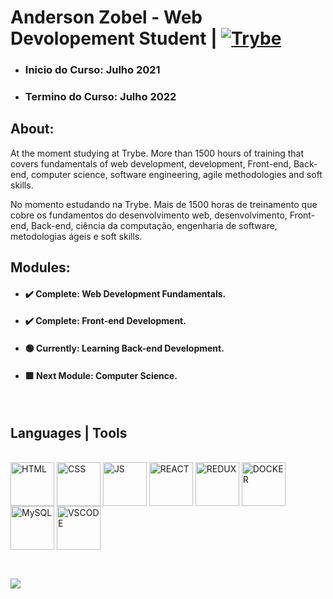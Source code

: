 # Anderson Zobel - Web Devolopement Student | [![Trybe](https://assets-global.website-files.com/61549abf6fb9ca5e91bc5709/61549abf6fb9ca4630bc5747_Logo.svg "Trybe")](https://www.betrybe.com/ "Trybe")

- ### Inicio do Curso: Julho 2021
- ### Termino do Curso: Julho 2022 

## About:
At the moment studying at Trybe. More than 1500 hours of training that covers fundamentals of web development, development, Front-end, Back-end, computer science, software engineering, agile methodologies and soft skills.


No momento estudando na Trybe. Mais de 1500 horas de treinamento que cobre os fundamentos do desenvolvimento web, desenvolvimento, Front-end, Back-end, ciência da computação, engenharia de software, metodologias ágeis e soft skills.

## Modules:
- #### :heavy_check_mark: Complete: Web Development Fundamentals.
- #### :heavy_check_mark: Complete: Front-end Development. 
- #### :green_circle: Currently: Learning Back-end Development. 
- #### :green_square: Next Module: Computer Science. 
 
<br>

<!--
**Anderson-Zobel/Anderson-Zobel** is a ✨ _special_ ✨ repository because its `README.md` (this file) appears on your GitHub profile.

Here are some ideas to get you started:

- 🔭 I’m currently working on ...
- 🌱 I’m currently learning ...
- 👯 I’m looking to collaborate on ...
- 🤔 I’m looking for help with ...
- 💬 Ask me about ...
- 📫 How to reach me: ...
- 😄 Pronouns: ...
- ⚡ Fun fact: ...
-->

<!--  ![Anurag's GitHub stats](https://github-readme-stats.vercel.app/api?username=Anderson-Zobel&show_icons=true&count_private=true&theme=radical) -->
## Languages | Tools
<div style="display: inline_block"><br>
   <img align="center" alt="HTML" width="70"    src="https://cdn.jsdelivr.net/gh/devicons/devicon/icons/html5/html5-original.svg" />
   <img align="center" alt="CSS" width="70"     src="https://cdn.jsdelivr.net/gh/devicons/devicon/icons/css3/css3-original.svg" />
   <img align="center" alt="JS" width="70"      src="https://cdn.jsdelivr.net/gh/devicons/devicon/icons/javascript/javascript-original.svg" />
   <img align="center" alt="REACT" width="70"   src="https://cdn.jsdelivr.net/gh/devicons/devicon/icons/react/react-original.svg" />
   <img align="center" alt="REDUX" width="70"   src="https://cdn.jsdelivr.net/gh/devicons/devicon/icons/redux/redux-original.svg" /> 
   <img align="center" alt="DOCKER" width="70"  src="https://cdn.jsdelivr.net/gh/devicons/devicon/icons/docker/docker-original.svg" />
   <img align="center" alt="MySQL" width="70"   src="https://cdn.jsdelivr.net/gh/devicons/devicon/icons/mysql/mysql-original.svg" />
   <img align="center" alt="VSCODE" width="70"  src="https://cdn.jsdelivr.net/gh/devicons/devicon/icons/vscode/vscode-original.svg" />
 
</div>
<br>

##

<div>

  <a href="https://www.linkedin.com/in/anderson-zobel" target="_blank"><img src="https://img.shields.io/badge/-LinkedIn-%230077B5?style=for-the-badge&logo=linkedin&logoColor=white" target="_blank"></a>
 
</div>
